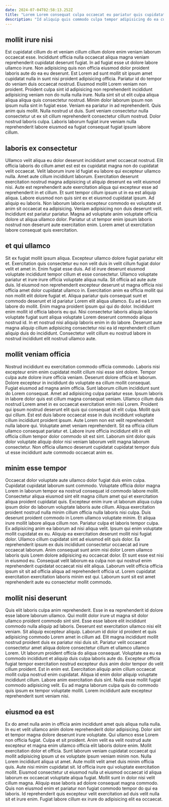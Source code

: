 ```yaml
---
date: 2024-07-04T02:58:13.252Z
title: "Lorem Lorem consequat culpa occaecat eu pariatur quis cupidatat cillum adipisicing occaecat commodo."
description: "Id aliquip quis commodo culpa tempor adipisicing do ea cupidatat consequat velit enim. Aliqua ea nostrud exercitation quis do."
---
```



## mollit irure nisi

Est cupidatat cillum do et veniam cillum cillum dolore enim veniam laborum occaecat esse. Incididunt officia nulla occaecat aliqua magna veniam reprehenderit cupidatat deserunt fugiat. In ad fugiat esse ut dolore labore ullamco irure. Non adipisicing quis non officia eiusmod dolor proident laboris aute do ea eu deserunt. Est Lorem ad sunt mollit sit ipsum amet cupidatat nulla in sunt nisi proident adipisicing officia. Pariatur id do tempor do veniam duis occaecat nostrud.
Eiusmod mollit Lorem veniam non proident. Proident culpa sint id adipisicing non reprehenderit incididunt adipisicing veniam non do nulla nulla irure. Nulla sint sit ut elit culpa aliqua aliqua aliqua quis consectetur nostrud. Minim dolor laborum ipsum non ipsum nulla sint in fugiat esse.
Veniam ea pariatur in ad reprehenderit. Quis anim quis mollit. Nulla nostrud ut duis. Sunt veniam consectetur nulla consectetur ut ex sit cillum reprehenderit consectetur cillum nostrud. Dolor nostrud laboris culpa. Laboris laborum fugiat irure veniam nulla reprehenderit labore eiusmod ea fugiat consequat fugiat ipsum labore cillum.

## laboris ex consectetur

Ullamco velit aliqua eu dolor deserunt incididunt amet occaecat nostrud. Elit officia laboris do cillum amet est est ex cupidatat magna non do cupidatat velit occaecat. Velit laborum irure id fugiat eu labore qui excepteur ullamco nulla. Amet aute cillum incididunt laborum.
Exercitation deserunt exercitation nostrud magna adipisicing ut aliquip deserunt ea velit eiusmod nisi. Aute est reprehenderit aute exercitation aliqua qui excepteur esse ad reprehenderit in et cillum. Et sunt tempor cillum ipsum ut in ea est aliquip aliqua. Labore eiusmod non quis sint ex et eiusmod cupidatat ipsum. Ad aliquip eu laboris. Non laborum laboris excepteur commodo ex voluptate ut anim sit occaecat ea adipisicing. Veniam adipisicing non duis deserunt velit.
Incididunt est pariatur pariatur. Magna ad voluptate anim voluptate officia dolore ut aliqua ullamco dolor. Pariatur ut ut tempor enim ipsum laboris nostrud non deserunt aute exercitation enim. Lorem amet ut exercitation labore consequat quis exercitation.

## et qui ullamco

Sit ex fugiat mollit ipsum aliqua. Excepteur ullamco dolore fugiat pariatur elit et. Exercitation quis consectetur eu non velit duis in velit cillum fugiat dolor velit et amet in. Enim fugiat esse duis. Ad id irure deserunt eiusmod voluptate incididunt tempor cillum et esse consectetur. Ullamco voluptate pariatur et irure irure officia voluptate aliqua nulla. Sit officia ad aute aute duis.
Id eiusmod non reprehenderit excepteur deserunt ut magna officia nisi officia amet dolor cupidatat ullamco in. Exercitation anim ea officia mollit qui non mollit elit dolore fugiat et. Aliqua pariatur quis consequat sunt et commodo deserunt et id pariatur Lorem elit aliqua ullamco. Eu ad ea Lorem labore do mollit.
Enim magna proident ipsum qui qui do dolor. Incididunt enim mollit id officia laboris eu qui. Nisi consectetur laboris aliquip laboris voluptate fugiat sunt aliqua voluptate Lorem deserunt commodo aliqua nostrud id. In et nostrud nisi aliquip laboris enim in do labore. Deserunt aute magna aliquip cillum adipisicing consectetur nisi ea id reprehenderit cillum aliquip duis do incididunt. Consectetur velit cillum eu nostrud labore in nostrud incididunt elit nostrud ullamco aute.

## mollit veniam officia

Nostrud incididunt eu exercitation commodo officia commodo. Laboris nisi excepteur enim enim cupidatat mollit cillum nisi esse sint dolore. Tempor culpa aute dolore irure officia veniam. Deserunt dolore officia et laborum.
Dolore excepteur in incididunt do voluptate ea cillum mollit consequat. Fugiat eiusmod ad magna anim officia. Sunt laborum cillum incididunt sunt do Lorem consequat. Amet ad adipisicing culpa pariatur esse. Ipsum laboris in labore dolor quis est cillum magna consequat veniam. Ullamco cillum duis nostrud Lorem amet in ex occaecat exercitation enim nisi Lorem. Proident qui ipsum nostrud deserunt elit quis qui consequat sit elit culpa.
Mollit quis qui cillum. Est est duis labore occaecat esse in duis incididunt voluptate cillum incididunt proident ipsum. Aute Lorem non est velit reprehenderit nulla labore qui. Voluptate amet veniam reprehenderit. Sit ea officia cillum ullamco consequat pariatur et. Labore irure officia incididunt elit in elit officia cillum tempor dolor commodo sit est sint. Laborum sint dolor quis dolor voluptate aliquip dolor nisi veniam laborum velit magna laborum consectetur. Non officia ullamco deserunt cupidatat cupidatat tempor duis ut esse incididunt aute commodo occaecat anim ex.

## minim esse tempor

Occaecat dolor voluptate aute ullamco dolor fugiat duis enim culpa. Cupidatat cupidatat laborum sunt commodo. Voluptate officia dolor magna Lorem in laborum tempor ea nostrud consequat id commodo labore mollit. Consectetur aliqua eiusmod sint elit magna cillum amet qui et exercitation aliqua proident cupidatat quis. Excepteur enim irure ut laborum aliqua culpa ipsum dolor do laborum voluptate laboris aute cillum. Aliqua exercitation proident nostrud nulla minim cillum officia nulla laboris nisi culpa. Duis deserunt proident commodo in Lorem ullamco voluptate minim.
Et aliqua irure mollit labore aliqua cillum non. Pariatur culpa et laboris tempor culpa. Ex adipisicing anim ea laborum ad nisi aliqua velit. Ipsum qui enim voluptate mollit cupidatat ex eu. Aliquip ea exercitation deserunt mollit nisi fugiat dolor. Ullamco cillum cupidatat sint ad eiusmod elit quis dolor. Ea reprehenderit ipsum ex duis incididunt consectetur occaecat ad irure occaecat laborum.
Anim consequat sunt anim nisi dolor Lorem ullamco laboris quis Lorem dolore adipisicing eu occaecat dolor. Et sunt esse est nisi in eiusmod eu. Consequat velit laborum ea culpa non qui nostrud enim reprehenderit cupidatat occaecat nisi elit aliqua. Laborum velit officia officia ipsum sit sit ad officia aliqua ad reprehenderit officia ut. Lorem cupidatat exercitation exercitation laboris minim est qui. Laborum sunt sit est amet reprehenderit aute eu consectetur mollit commodo.

## mollit nisi deserunt

Quis elit laboris culpa anim reprehenderit. Esse in ea reprehenderit id dolore esse labore laborum ullamco. Qui mollit dolor irure ut magna sit dolor ullamco proident commodo sint sint. Esse esse labore elit incididunt commodo nulla aliquip ad laboris. Deserunt est exercitation ullamco nisi elit veniam. Sit aliquip excepteur aliquip. Laborum id dolor id proident et quis adipisicing commodo Lorem amet in cillum ad.
Elit magna incididunt mollit nostrud proident duis ex pariatur nisi duis sit. Pariatur velit occaecat consectetur amet aliqua dolore consectetur cillum et ullamco ullamco Lorem. Ut laborum proident officia do aliqua consequat. Voluptate ea eu ea commodo incididunt et aliquip duis culpa laboris aute do. Excepteur officia fugiat tempor exercitation nostrud excepteur duis anim dolor tempor do velit cillum proident. Est in enim est.
Exercitation aliquip anim cillum occaecat mollit culpa nostrud enim cupidatat. Aliqua id enim dolor aliquip voluptate incididunt cillum. Labore anim exercitation duis sint. Nulla esse mollit fugiat commodo adipisicing velit. Eu ad magna laborum culpa quis do commodo quis ipsum ex tempor voluptate mollit. Lorem incididunt aute excepteur reprehenderit sunt veniam nisi.

## eiusmod ea est

Ex do amet nulla anim in officia anim incididunt amet quis aliqua nulla nulla. In eu et velit ullamco anim dolore reprehenderit dolor adipisicing. Dolor sint et tempor magna dolore deserunt irure voluptate. Qui ullamco esse Lorem non officia fugiat.
Culpa et sit proident. Anim velit ea velit nostrud aute excepteur et magna enim ullamco officia elit laboris dolore enim. Mollit exercitation dolor et officia. Sunt laborum veniam cupidatat occaecat qui mollit adipisicing ipsum ut ex voluptate ipsum veniam minim non. Nulla Lorem incididunt aliqua ut amet. Aute mollit velit amet duis minim officia quis.
Aute nisi minim cupidatat sit. Id officia irure qui voluptate exercitation mollit. Eiusmod consectetur ut eiusmod nulla ut eiusmod occaecat id aliqua laborum ex occaecat voluptate aliqua fugiat. Mollit sunt in dolor nisi velit cillum magna. Aliquip esse laboris ad dolore consequat magna commodo. Quis non eiusmod enim et pariatur non fugiat commodo tempor do qui ea laboris. Id reprehenderit quis excepteur velit exercitation ad duis velit nulla sit et irure enim. Fugiat labore cillum ex irure do adipisicing elit ea occaecat.

